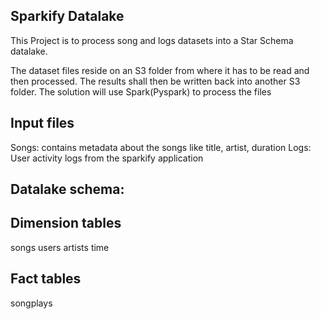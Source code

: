 Sparkify Datalake
-----------------
This Project is to process song and logs datasets into a Star Schema datalake.

The dataset files reside on an S3 folder from where it has to be read and then processed.
The results shall then be written back into another S3 folder.
The solution will use Spark(Pyspark) to process the files

Input files
-----------------
Songs: contains metadata about the songs like title, artist, duration
Logs: User activity logs from the sparkify application


Datalake schema:
-----------------
Dimension tables
-----------------
songs
users
artists
time

Fact tables
-----------------
songplays
